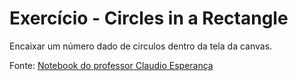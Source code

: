 # Exercício - Circles in a Rectangle

Encaixar um número dado de circulos dentro da tela da canvas. 

Fonte: [Notebook do professor Claudio Esperança](https://observablehq.com/d/ea3985c9eab25f2d)